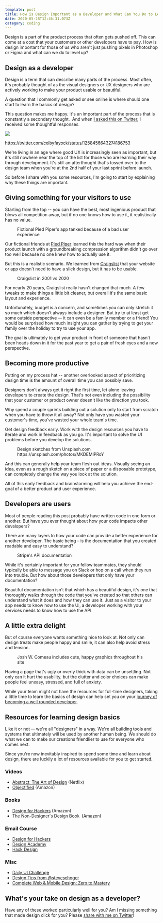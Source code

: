 ```yaml
---
template: post
title: How is Design Important as a Developer and What Can You Do to Level Up?
date: 2020-05-28T12:46:31.073Z
category: coding
---
```

Design is a part of the product process that often gets pushed off. This can come at a cost that your customers or other developers have to pay. How is design important for those of us who aren't just pushing pixels in Photoshop or Figma and what can we do to level up?

## Design as a developer

Design is a term that can describe many parts of the process. Most often, it's probably thought of as the visual designers or UX designers who are actively working to make your product usable or beautiful.

A question that I commonly get asked or see online is where should one start to learn the basics of design?

This question makes me happy. It's an important part of the process that is constantly a secondary thought.  And when [I asked this on Twitter](https://twitter.com/colbyfayock/status/1258456643274186753), I received some thoughtful responses.

![](/assets/design-resources-tweet.jpg)

<https://twitter.com/colbyfayock/status/1258456643274186753>

We're living in an age where good UX is increasingly seen as important, but it's still nowhere near the top of the list for those who are learning their way through development. It's still an afterthought that's tossed over to the design team when you're at the 2nd half of your last sprint before launch.

So before I share with you some resources, I'm going to start by explaining why these things are important.

## Giving something for your visitors to use

Starting from the top -- you can have the best, most ingenious product that blows all competition away, but if no one knows how to use it, it realistically has no value.

<figure><img src="/assets/pied-piper-user-interface.jpg" alt="" /><figcaption>Fictional Pied Piper's app tanked because of a bad user experience</figcaption></figure>

Our fictional friends at [Pied Piper](https://www.hbo.com/silicon-valley) learned this the hard way when their product launch with a groundbreaking compression algorithm didn't go over too well because no one knew how to actually use it.

But this is a realistic scenario. We learned from [Craigslist](https://craigslist.org/) that your website or app doesn't need to have a slick design, but it has to be usable.

<figure><img src="/assets/craigslist-2020-vs-2001.jpg" alt="" /><figcaption>Craigslist in 2001 vs 2020</figcaption></figure>

For nearly 20 years, Craigslist really hasn't changed that much. A few tweaks to make things a little bit cleaner, but overall it's the same basic layout and experience.

Unfortunately, budget is a concern, and sometimes you can only stretch it so much which doesn't always include a designer. But try to at least get some outside perspective -- it can even be a family member or a friend! You would be surprised how much insight you can gather by trying to get your family over the holiday to try to use your app.

The goal is ultimately to get your product in front of someone that hasn't been heads down in it for the past year to get a pair of fresh eyes and a new perspective.

## Becoming more productive

Putting on my process hat -- another overlooked aspect of prioritizing design time is the amount of overall time you can possibly save.

Designers don't always get it right the first time, let alone leaving developers to create the design. That's not even including the possibility that your customer or product owner doesn't like the direction you took.

Why spend a couple sprints building out a solution only to start from scratch when you have to throw it all away? Not only have you wasted your customer's time, you've wasted your whole team's time.

Get design feedback early. Work with the design resources you have to iterate and work in feedback as you go. It's important to solve the UI problems before you develop the solutions.

<figure><img src="/assets/design-prototyping.jpg" alt="" /><figcaption>Design sketches from Unsplash.com https://unsplash.com/photos/MKDEMlPRoY</figcaption></figure>

And this can generally help your team flesh out ideas. Visually seeing an idea, even as a rough sketch on a piece of paper or a disposable prototype, can completely change the way you look at the solution.

All of this early feedback and brainstorming will help you achieve the end-goal of a better product and user experience.

## Developers are users

Most of people reading this post probably have written code in one form or another. But have you ever thought about how your code impacts other developers?

There are many layers to how your code can provide a better experience for another developer. The basic being – is the documentation that you created readable and easy to understand?

<figure><img src="/assets/stripe-api-documentation.jpg" alt="" /><figcaption>Stripe's API documentation</figcaption></figure>

While it's certainly important for your fellow teammates, they should typically be able to message you on Slack or hop on a call when they run into trouble. But how about those developers that only have your documentation?

Beautiful documentation isn't that which has a beautiful design, it's one that thoroughly walks through the code that you've created so that others can understand what it does and how they can use it. Just as a visitor to your app needs to know how to use the UI, a developer working with your services needs to know how to use the API.

## A little extra delight

But of course everyone wants something nice to look at. Not only can design treats make people happy and smile, it can also help avoid stress and tension.

<figure><img src="/assets/josh-w-comeau-website-heart.jpg" alt="" /><figcaption>Josh W. Comeau includes cute, happy graphics throughout his site</figcaption></figure>

Having a page that's ugly or overly thick with data can be unsettling. Not only can it hurt the usability, but the clutter and color choices can make people feel uneasy, stressed, and full of anxiety.

While your team might not have the resources for full-time designers, taking a little time to learn the basics of design can help set you on your [journey of becoming a well rounded developer](https://www.colbyfayock.com/2020/02/how-to-become-a-full-stack-web-developer-in-2020/).

## Resources for learning design basics

Like it or not -- we're all "designers" in a way. We're all building tools and systems that ultimately will be used by another human being. We should do what we can to make our creations friendlier to use for everyone who comes next.

Since you're now inevitably inspired to spend some time and learn about design, there are luckily a lot of resources available for you to get started.

### Videos

* [Abstract: The Art of Design](https://www.netflix.com/title/80057883) (Netflix)
* [Objectified](https://www.amazon.com/gp/video/detail/amzn1.dv.gti.fab0b754-6362-2da1-96a1-e3e538137141?tag=gmcs-fcc-20) (Amazon)

### Books

* [Design for Hackers](https://www.amazon.com/Design-Hackers-Reverse-Engineering-Beauty-ebook/dp/B005J578EW/?tag=gmcs-fcc-20) (Amazon)
* [The Non-Designer's Design Book](https://www.amazon.com/Non-Designers-Design-Book-Non-Designers-ebook/dp/B00PWDFWEE/?tag=gmcs-fcc-20)  (Amazon)

### Email Course

* [Design for Hackers](https://designforhackers.com/)
* [Design Academy](https://www.designacademy.io/free-course/)
* [Hack Design](https://hackdesign.org/)

### Misc

* [Daily UI Challenge](https://www.dailyui.co/)
* [](https://www.dailyui.co/)[Design Tips from @steveschoger](https://twitter.com/i/events/994601867987619840)
* [Complete Web & Mobile Design: Zero to Mastery](https://academy.zerotomastery.io/courses/1073485/lectures/24094923)

## What's your take on design as a developer?

Have any of these worked particularly well for you? Am I missing something that made design click for you? Please [share with me on Twitter](https://twitter.com/colbyfayock)!